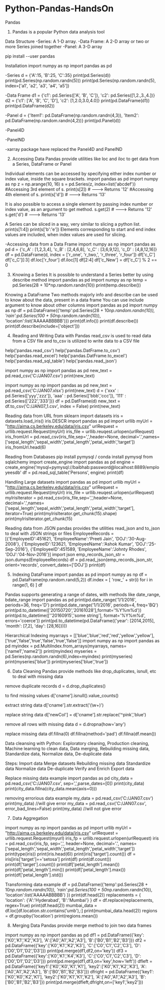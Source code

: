 # Python-Pandas-HandsOn

Pandas

1. Pandas is a popular Python data analysis tool

Data Structure
-Series: A 1-D array.
-Data Frame: A 2-D array or two or more Series joined together
-Panel: A 3-D array

pip install --user pandas

Installation
import numpy as np
import pandas as pd

-Series
d = {'A':15, 'B':25, 'C':35}
print(pd.Series(d))
print(pd.Series(np.random.randn(5)))
print(pd.Series(np.random.randn(5), index=['a1', 'a2', 'a3', 'a4', 'a5'])

-Data Frame
d1 = {'c1': pd.Series(['A', 'B', 'C']), 'c2': pd.Series([1,2.,3.,4.])}
d2 = {'c1': ['A', 'B', 'C', 'D'], 'c2': [1,2.0,3.0,4.0]}
print(pd.DataFrame(d1))
print(pd.DataFrame(d2))

-Panel
d = {'Item1': pd.DataFrame(np.random.randn(4,3)), 'Item2': pd.DataFrame(np.random.randn(4,2))}
print(pd.Panel(d))

-Panel4D

-PanelND

-xarray package have replaced the Panel4D and PanelND


2. Accessing Data
Pandas provide utilities like loc and iloc to get data from a Series, DataFrame or Panel

Individual elements can be accessed by specifying either index number or index value, inside the square brackets.
import pandas as pd
import numpy as np
z = np.arange(10, 16)
s = pd.Series(z, index=list('abcdef'))
#Accessing 3rd element of s.
print(s[2]) # ---> Returns '12' 
#Accessing 4th element of s.
print(s['d']) # ---> Returns '13'

It is also possible to access a single element by passing index number or index value, as an argument to get method.
s.get(2) # ---> Returns '12'
s.get('d') # ---> Returns '13'

A Series can be sliced in a way, very similar to slicing a python list.
print(s[1:4])
print(s['b':'e'])
Elements corresponding to start and end index values are included, when index values are used for slicing.

-Accessing data from a Data Frame
import numpy as np
import pandas as pd
d = {'c_A' : [1,2,3,4], 'c_B' : [2,4,6,8], 'c_C' : [3,6,9,12], 'c_D' : [4,8,12,16]}
df = pd.DataFrame(d, index = ['r_one', 'r_two,', 'r_three', 'r_four'])
df['c_C']
df['c_C'][:3]
df.loc['r_four']
df.iloc[1]
df[2:4]
df['c_New'] = df['c_C'] % 2 == 0


3. Knowing a Series
It is possible to understand a Series better by using describe method
import pandas as pd
import numpy as np
temp = pd.Series(28 + 10*np.random.randn(10))
print(temp.describe())

Knowing a DataFrame
Two methods majorly info and describe can be used to know about the data, present in a data frame
You can use include argument to know about other columns
import pandas as pd
import numpy as np
df = pd.DataFrame({'temp':pd.Series(28 + 10*np.random.randn(10)), 
                'rain':pd.Series(100 + 50*np.random.randn(10)),
             'location':list('AAAAABBBBB')})
print(df.info())
print(df.describe())
print(df.describe(include=['object']))


4. Reading and Writing Data with Pandas
read_csv is used to read data from a CSV file and to_csv is utilized to write data to a CSV file

help('pandas.read_csv')
help('pandas.DatFrame.to_csv')
help('pandas.read_excel')
help('pandas.DatFrame.to_excel')
help('pandas.read_sql_table')
help('pandas.read_json')

import numpy as np
import pandas as pd
new_text = pd.read_csv('C:/JAN07.csv')
print(new_text)

import numpy as np
import pandas as pd
new_text = pd.read_csv('C:/JAN07.xlsx')
print(new_text)
d = {'xxx' : pd.Series(['yyy','zzz']),
	 'aaa' : pd.Series(['bbb','ccc']),
	 '111' : pd.Series(['222','333'])}
df = pd.DatFrame(d)
new_text = df.to_csv('C:/JAN07_1.csv', index = False)
print(new_text)

Reading data from URL
from sklearn import datasets
iris = datasets.load_iris()
iris.DESCR
import pandas as pd
import urllib
myUrl = "http://aima.cs.berkeley.edu/data/iris.csv"
urlRequest = urllib.request.Request(myUrl)
iris_file = urllib.reuqest.urlopen(urlRequest)
iris_fromUrl = pd.read_csv(iris_file,sep=',',header=None, decimal='.',names=['sepal_length','sepal_width','petal_length','petal_width','target'])
iris_fromUrl.head(6)

Reading from Databases
pip install pymysql / conda install pymysql
from sqlalchemy import create_engine
import pandas as pd
engine = create_engine('mysql+pymysql://baibhab:password@localhost:8889/employeesdb'
df = pd.read_sql_table('Persons', engine)
print(df)

Handling Large datasets
import pandas as pd
import urllib
myUrl = "http://aima.cs.berkeley.edu/data/iris.csv"
urlRequest = urllib.request.Request(myUrl)
iris_file = urllib.reuqest.urlopen(urlRequest)
myIrisIterator = pd.read_csv(iris_file,sep=',',header=None, decimal='.',names=['sepal_length','sepal_width','petal_length','petal_width','target'], iterator=True)
print(myIrisIterator.get_chunk(15).shape)
print(myIrisIterator.get_chunk(15)

Reading data from JSON
pandas provides the utilities read_json and to_json to deal with JSON strings or files
EmployeeRecords = [{'EmployeeID':451621, 'EmployeeName':'Preeti Jain', 'DOJ':'30-Aug-2008'},
{'EmployeeID':123621, 'EmployeeName':'Ashok Kumar', 'DOJ':'25-Sep-2016'},
{'EmployeeID':451589, 'EmployeeName':'Johnty Rhodes', 'DOJ':'04-Nov-2016'}]
import json
emp_records_json_str = json.dumps(EmployeeRecords)
df = pd.read_json(emp_records_json_str, orient='records', convert_dates=['DOJ'])
print(df)

5. Indexing DataFrame
import pandas as pd
import numpy as np
df = pd.DataFrame(np.random.rand(5,2))
df.index = [ 'row_' + str(i) for i in range(1, 6) ]
df

Pandas supports generating a range of dates, with methods like date_range, bdate_range
import pandas as pd
print(pd.date_range('1/1/2016', periods=36, freq='D')
print(pd.date_range('1/1/2016', periods=4, freq='BQ')
print(pd.to_datetime(['20150720','20161028'],format='%Y%m%d'))
print(pd.to_datetime([''20160915','some string'], format='%Y%m%d', errors='coerce'))
print(pd.to_datetime(pd.DataFrame({'year': [2014,2015], 'month': [7,2], 'day': [28,16]})))

Hierarchical Indexing
myarrays = [['blue','blue','red','red','yellow','yellow'],['true','false','true','false','true','false']]
import numpy as np
import pandas as pd
myindex = pd.MultiIndex.from_arrays(myarrays, names=['name1','name2'])
print(myindex)
myseries = pd.Series(np.random.randn(6),index=myindex)
print(myseries)
print(myseries['blue'])
print(myseries['blue','true'])


6. Data Cleaning
Pandas provide methods like drop_duplicates, isnull, etc to deal with missing data

remove duplicate records
d = d.drop_duplicates()

to find missing values
d['cname'].isnull().value_counts()

extract string data
d['cname'].str.extract('(\w+)')

replace string data
d['newCol'] =
d['cname'].str.replace('^pink','blue')

remove all rows with missing data
d = d.dropna(how='any')

replace missing data
df.fillna(0)
df.fillna(method='pad')
df.fillna(df.mean())

Data cleansing with Python: Exploratory cleaning, Production cleaning, Machine learning to clean data, Data merging, Rebuilding missing data, Standardize data, Normalize data, De-duplicate data

Steps:
Import data
Merge datasets
Rebuilding missing data
Standardize data
Normalize data
De-duplicate
Verify and Enrich
Export data

Replace missing data example
import pandas as pd
city_data = pd.read_csv('C:/JAN07.csv', sep=',',parse_dates=[0])
print(city_data)
print(city_data.fillna(city_data.mean(axis=0)))

removing errorious data example
my_data = pd.read_csv('C:/JAN07.csv') 
print(my_data) //will give error
my_data = pd.read_csv('C:/JAN07.csv', error_bad_lines=False) 
print(my_data) //will not give error


7. Data Aggregation

import numpy as np
import pandas as pd
import urllib
myUrl = "http://aima.cs.berkeley.edu/data/iris.csv"
urlRequest = urllib.request.Request(myurl)
iris_fp = urllib.request.urlopen(urlRequest)
iris = pd.read_csv(iris_fp, sep=',', header=None, decimal='.', names=['sepal_length','sepal_width','petal_length','petal_width','target'])
print(type(iris))
print(iris.head(6))
print(iris['target'].count())
df = iris[iris['target']=='setosa']
print(df)
print(df.count())
print(df['target'].count())
print(df['petal_length'].mean())
print(df['petal_length'].min())
print(df['petal_length'].max())
print(df['petal_length'].std())

Transforming data example
df = pd.DataFrame({'temp':pd.Series(28 + 10*np.random.randn(10)),
                   'rain':pd.Series(100 + 50*np.random.randn(10)),
                   'location':list('AAAAABBBBB')
})
print(df.head(2))
replacements = {
'location': {'A':'Hyderabad', 'B':'Mumbai'}
}
df = df.replace(replacements, regex=True)
print(df.head(2))
mumbai_data = df.loc[df.location.str.contains('umb'),:]
print(mumbai_data.head(2))
regions = df.groupby('location')
print(regions.mean())


8. Merging Data
Pandas provide merge method to join two data frames

import numpy as np
import pandas as pd
df1 = pd.DataFrame({'key':['K0','K1','K2','K3'], 'A':['A0','A1','A2','A3'], 'B':['B0','B1','B2','B3']})
df2 = pd.DataFrame({'key':['K0','K1','K2','K3'], 'C':['C0','C1','C2','C3'], 'D':['D0','D1','D2','D3']})
print(pd.merge(df1,df2,on='key'))
df3 = pd.DataFrame({'key':['K0','K1','K4','K3'], 'C':['C0','C1','C2','C3'], 'D':['D0','D1','D2','D3']})
print(pd.merge(df1,df3,on='key',how='left'))
dfleft = pd.DataFrame({'key1':['K0','K0','K1','K1'], 'key2':['K0','K1','K2','K3'], 'A':['A0','A1','A2','A3'], 'B':['B0','B1','B2','B3']})
dfright = pd.DataFrame({'key1':['K0','K0','K2','K1'], 'key2':['K0','K1','K1','K2'], 'A':['A0','A1','A2','A3'], 'B':['B0','B1','B2','B3']})
print(pd.merge(dfleft,dfright,on=['key1','key2']))
